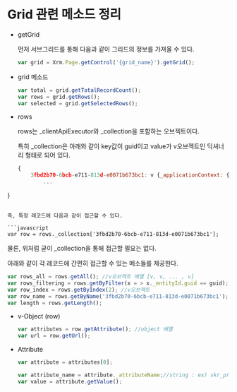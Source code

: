 # Grid 관련 메소드 정리

* getGrid

  먼저 서브그리드를 통해 다음과 같이 그리드의 정보를 가져올 수 있다.

  ```javascript
  var grid = Xrm.Page.getControl('{grid_name}').getGrid();
  ```

* grid 메소드

  ```javascript
  var total = grid.getTotalRecordCount();
  var rows = grid.getRows();
  var selected = grid.getSelectedRows();
  ```

* rows

  rows는 _clientApiExecutor와 _collection을 포함하는 오브젝트이다.

  특히 _collection은 아래와 같이 key값이 guid이고 value가 v오브젝트인 딕셔너리 형태로 되어 있다.
  
  ```javascript
  {
      3fbd2b70-6bcb-e711-813d-e0071b673bc1: v {_applicationContext: {…}, _pageId: "0", _contextToken: {…}, _entityType: "skr_installation", _entityId: o},
          ...
}
  ```

  즉, 특정 레코드에 다음과 같이 접근할 수 있다.
  
  ```javascript
var row = rows._collection['3fbd2b70-6bcb-e711-813d-e0071b673bc1'];
  ```
  
  물론, 위처럼 굳이 _collection을 통해 접근할 필요는 없다.
  
  아래와 같이 각 레코드에 간편히 접근할 수 있는 메소들를 제공한다.
  
  ```javascript
  var rows_all = rows.getAll(); //v오브젝트 배열 [v, v, ... , v]
  var rows_filtering = rows.getByFilter(x = > x._entityId.guid == guid); //v오브젝트 배열
  var row_index = rows.getByIndex(2); //v오브젝트
  var row_name = rows.getByName('3fbd2b70-6bcb-e711-813d-e0071b673bc1'); //v오브젝트
  var length = rows.getLength();
  ```
  
* v-Object (row)

  ```javascript
  var attributes = row.getAttribute(); //object 배열
  var url = row.getUrl();
  ```

* Attribute

  ```javascript
  var attribute = attributes[0];
  
  var attribute_name = attribute._attributeName;//string : ex) skr_product_status
  var value = attribute.getValue();
  ```

  
